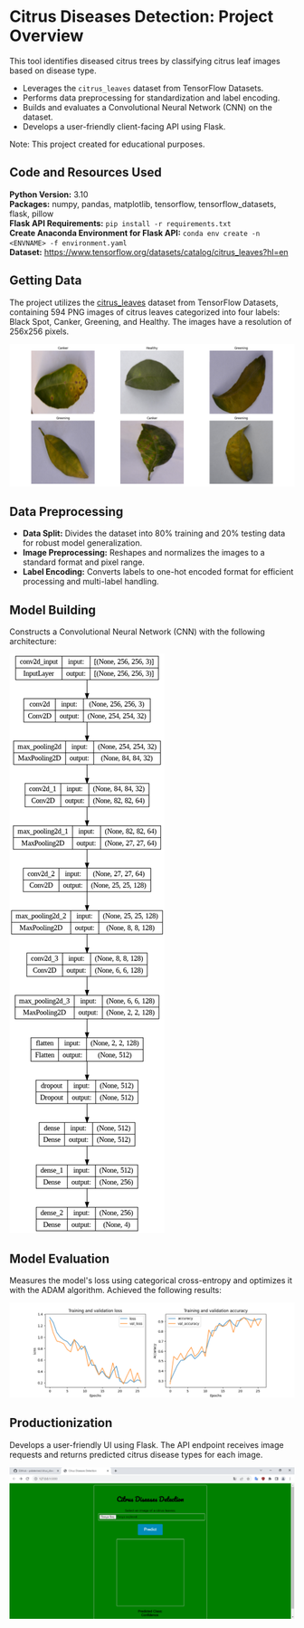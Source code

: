 # Citrus Diseases Detection: Project Overview  
This tool identifies diseased citrus trees by classifying citrus leaf images based on disease type.

* Leverages the `citrus_leaves` dataset from TensorFlow Datasets.
* Performs data preprocessing for standardization and label encoding.
* Builds and evaluates a Convolutional Neural Network (CNN) on the dataset.
* Develops a user-friendly client-facing API using Flask.

Note: This project created for educational purposes.

## Code and Resources Used 
**Python Version:** 3.10  
**Packages:** numpy, pandas, matplotlib, tensorflow, tensorflow_datasets, flask, pillow  
**Flask API Requirements:**  ```pip install -r requirements.txt```  
**Create Anaconda Environment for Flask API:**  ```conda env create -n <ENVNAME> -f environment.yaml```  
**Dataset:** https://www.tensorflow.org/datasets/catalog/citrus_leaves?hl=en


## Getting Data
The project utilizes the <a href="https://www.tensorflow.org/datasets/catalog/citrus_leaves?hl=en">citrus_leaves</a> dataset from TensorFlow Datasets, containing 594 PNG images of citrus leaves categorized into four labels: Black Spot, Canker, Greening, and Healthy. The images have a resolution of 256x256 pixels.

![alt text](https://github.com/polaternez/citrus-diseases-detection/blob/master/reports/figures/train_images.png "Train images")


## Data Preprocessing
* **Data Split:** Divides the dataset into 80% training and 20% testing data for robust model generalization.
* **Image Preprocessing:** Reshapes and normalizes the images to a standard format and pixel range.
* **Label Encoding:** Converts labels to one-hot encoded format for efficient processing and multi-label handling.


## Model Building 
Constructs a Convolutional Neural Network (CNN) with the following architecture:


![alt text](https://github.com/polaternez/citrus-diseases-detection/blob/master/reports/figures/model.png "Convolutional Neural Network(CNN)")


## Model Evaluation 
Measures the model's loss using categorical cross-entropy and optimizes it with the ADAM algorithm. Achieved the following results:


![alt text](https://github.com/polaternez/citrus-diseases-detection/blob/master/reports/figures/model_evaluation.png "Model Performances")


## Productionization 
Develops a user-friendly UI using Flask. The API endpoint receives image requests and returns predicted citrus disease types for each image.


![alt text](https://github.com/polaternez/citrus-diseases-detection/blob/master/reports/figures/flask-api.png "Citrus Diseases Detection API")








